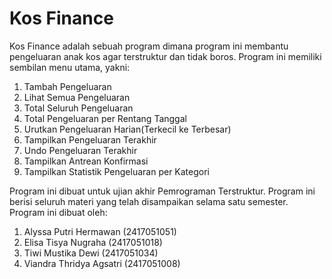 # Kos Finance

Kos Finance adalah sebuah program dimana program ini membantu pengeluaran anak kos agar terstruktur dan tidak boros. Program ini memiliki sembilan menu utama, yakni:
1. Tambah Pengeluaran
2. Lihat Semua Pengeluaran
3. Total Seluruh Pengeluaran
4. Total Pengeluaran per Rentang Tanggal
5. Urutkan Pengeluaran Harian(Terkecil ke Terbesar)
6. Tampilkan Pengeluaran Terakhir
7. Undo Pengeluaran Terakhir
8. Tampilkan Antrean Konfirmasi
9. Tampilkan Statistik Pengeluaran per Kategori

Program ini dibuat untuk ujian akhir Pemrograman Terstruktur. Program ini berisi seluruh materi yang telah disampaikan selama satu semester. Program ini dibuat oleh:
1. Alyssa Putri Hermawan (2417051051)
2. Elisa Tisya Nugraha (2417051018)
3. Tiwi Mustika Dewi (2417051034)
4. Viandra Thridya Agsatri (2417051008)
